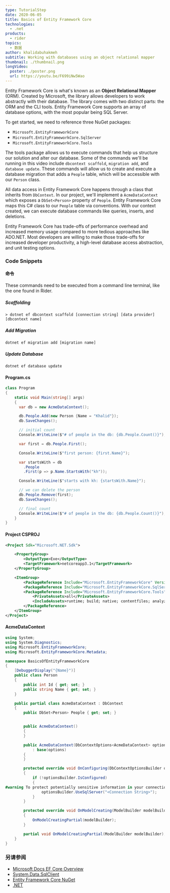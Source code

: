 ```yaml
---
type: TutorialStep
date: 2020-06-05
title: Basics of Entity Framework Core
technologies:
  - .net
products:
  - rider
topics:
  - 数据
author: khalidabuhakmeh
subtitle: Working with databases using an object relational mapper
thumbnail: ./thumbnail.png
longVideo:
  poster: ./poster.png
  url: https://youtu.be/F699iNw5Wao
---
```


Entity Framework Core is what's known as an **Object Relational Mapper** (ORM). Created by Microsoft, the library allows developers to work abstractly with their database. The library comes with two distinct parts: the ORM and the CLI tools. Entity Framework Core supports an array of database options, with the most popular being SQL Server.

To get started, we need to reference three NuGet packages:

- `Microsoft.EntityFrameworkCore`
- `Microsoft.EntityFrameworkCore.SqlServer`
- `Microsoft.EntityFrameworkCore.Tools`

The tools package allows us to execute commands that help us structure our solution and alter our database. Some of the commands we'll be running in this video include `dbcontext scaffold`, `migration add`, and `database update`. These commands will allow us to create and execute a database migration that adds a `People` table, which will be accessible with our `Person` class.

All data access in Entity Framework Core happens through a class that inherits from `DbContext`. In our project, we'll implement a `AcmeDataContext` which exposes a `DbSet<Person>` property of `People`. Entity Framework Core maps this C# class to our `People` table via conventions. With our context created, we can execute database commands like queries, inserts, and deletions.

Entity Framework Core has trade-offs of performance overhead and increased memory usage compared to more tedious approaches like ADO.NET. Most developers are willing to make those trade-offs for increased developer productivity, a high-level database access abstraction, and unit testing options.

### Code Snippets

#### 命令

These commands need to be executed from a command line terminal, like the one found in Rider.

##### Scaffolding

```console
> dotnet ef dbcontext scaffold [connection string] [data provider] [dbcontext name]
```

##### Add Migration

```console
dotnet ef migration add [migration name]
```

##### Update Database

```console
dotnet ef database update
```

#### Program.cs

```c#
class Program
{
    static void Main(string[] args)
    {
      var db = new AcmeDataContext();

      db.People.Add(new Person {Name = "Khalid"});
      db.SaveChanges();

      // initial count
      Console.WriteLine($"# of people in the db: {db.People.Count()}");

      var first = db.People.First();

      Console.WriteLine($"first person: {first.Name}");

      var startsWith = db
        .People
        .First(p => p.Name.StartsWith("kh"));

      Console.WriteLine($"starts with kh: {startsWith.Name}");

      // we can delete the person
      db.People.Remove(first);
      db.SaveChanges();

      // final count
      Console.WriteLine($"# of people in the db: {db.People.Count()}");
    }
}
```

#### Project CSPROJ

```xml
<Project Sdk="Microsoft.NET.Sdk">

    <PropertyGroup>
        <OutputType>Exe</OutputType>
        <TargetFramework>netcoreapp3.1</TargetFramework>
    </PropertyGroup>

    <ItemGroup>
        <PackageReference Include="Microsoft.EntityFrameworkCore" Version="3.1.4" />
        <PackageReference Include="Microsoft.EntityFrameworkCore.SqlServer" Version="3.1.4" />
        <PackageReference Include="Microsoft.EntityFrameworkCore.Tools" Version="3.1.4">
            <PrivateAssets>all</PrivateAssets>
            <IncludeAssets>runtime; build; native; contentfiles; analyzers</IncludeAssets>
        </PackageReference>
    </ItemGroup>
</Project>
```

#### AcmeDataContext

```c#
using System;
using System.Diagnostics;
using Microsoft.EntityFrameworkCore;
using Microsoft.EntityFrameworkCore.Metadata;

namespace BasicsOfEntityFrameworkCore
{
    [DebuggerDisplay("{Name}")]
    public class Person
    {
        public int Id { get; set; }
        public string Name { get; set; }
    }

    public partial class AcmeDataContext : DbContext
    {
        public DbSet<Person> People { get; set; }


        public AcmeDataContext()
        {
        }

        public AcmeDataContext(DbContextOptions<AcmeDataContext> options)
            : base(options)
        {
        }

        protected override void OnConfiguring(DbContextOptionsBuilder optionsBuilder)
        {
            if (!optionsBuilder.IsConfigured)
            {
#warning To protect potentially sensitive information in your connection string, you should move it out of source code. See http://go.microsoft.com/fwlink/?LinkId=723263 for guidance on storing connection strings.
                optionsBuilder.UseSqlServer("<Connection String>");
            }
        }

        protected override void OnModelCreating(ModelBuilder modelBuilder)
        {
            OnModelCreatingPartial(modelBuilder);
        }

        partial void OnModelCreatingPartial(ModelBuilder modelBuilder);
    }
}
```

### 另请参阅

- [Microsoft Docs EF Core Overview](https://docs.microsoft.com/en-us/ef/core/)
- [System.Data.SqlClient](https://www.nuget.org/packages/System.Data.SqlClient/)
- [Entity Framework Core NuGet](https://www.nuget.org/packages/Microsoft.EntityFrameworkCore)
- [.NET](https://dot.net/)